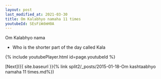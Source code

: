 ```yaml
---
layout: post
last_modified_at: 2021-03-30
title: Om Kalabhyo namaha 11 times
youtubeId: SEsFiWdmH0A
---
```

 
 
Om Kalabhyo nama 
 
 -  Who is the shorter part of the day called Kala 
 
  
 
  
 
 
 
 
 
 


{% include youtubePlayer.html id=page.youtubeId %}
 
[Next]({{ site.baseurl }}{% link  split2/_posts/2015-01-18-Om kashtaabhyo namaha 11 times.md%})
 

